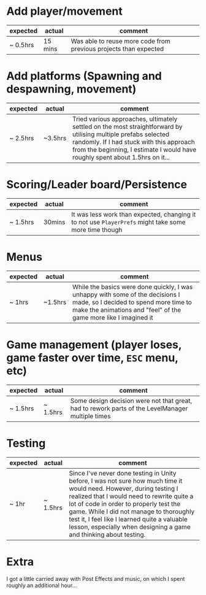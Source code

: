 # Add player/movement
| expected | actual  | comment                                                          |
| -------- | ------- | ---------------------------------------------------------------- |
| ~ 0.5hrs | 15 mins | Was able to reuse more code from previous projects than expected |
# Add platforms (Spawning and despawning, movement)
| expected | actual   | comment                                                                                                                  |
| -------- | -------- | ------------------------------------------------------------------------------------------------------------------------ |
| ~ 2.5hrs | ~3.5hrs | Tried various approaches, ultimately settled on the most straightforward by utilising multiple prefabs selected randomly. If I had stuck with this approach from the beginning, I estimate I would have roughly spent about 1.5hrs on it... |
# Scoring/Leader board/Persistence
| expected | actual | comment                                                                                               |
| -------- | ------ | ----------------------------------------------------------------------------------------------------- |
| ~ 1.5hrs | 30mins | It was less work than expected, changing it to not use `PlayerPrefs` might take some more time though |
# Menus
| expected | actual  | comment                                                                                                                                                                                    |
| -------- | ------- | ------------------------------------------------------------------------------------------------------------------------------------------------------------------------------------------ |
| ~ 1hrs   | ~1.5hrs | While the basics were done quickly, I was unhappy with some of the decisions I made, so I decided to spend more time to make the animations and "feel" of the game more like I imagined it |
# Game management (player loses, game faster over time, `ESC` menu, etc)
| expected | actual | comment                                                                                          |
| -------- | ------ | ------------------------------------------------------------------------------------------------ |
| ~ 1.5hrs | ~ 1.5hrs | Some design decision were not that great, had to rework parts of the LevelManager multiple times |
# Testing
| expected | actual | comment                                                                                                                                                                                                                                                                                                                                                                      |
| -------- | ------ | ---------------------------------------------------------------------------------------------------------------------------------------------------------------------------------------------------------------------------------------------------------------------------------------------------------------------------------------------------------------------------- |
| ~ 1hr    | ~ 1.5hrs | Since I've never done testing in Unity before, I was not sure how much time it would need. However, during testing I realized that I would need to rewrite quite a lot of code in order to properly test the game. While I did not manage to thoroughly test it, I feel like I learned quite a valuable lesson, especially when designing a game and thinking about testing. |

# Extra
I got a little carried away with Post Effects and music, on which I spent roughly an additional hour...
